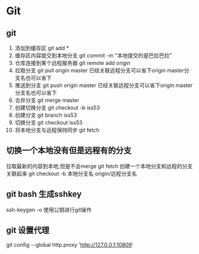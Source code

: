 # Git
 ##  git
1. 添加到缓存区 git add *
2. 缓存区内容提交到本地分支 git commit -m "本地提交的是巴拉巴拉"
3. 仓库连接到某个远程服务器 git remote add origin <server>
4. 拉取分支   git pull origin master  已经关联远程分支可以省下origin master分支名也可以省下
5. 推送到分支 git push origin master  已经关联远程分支可以省下origin master分支名也可以省下
6. 合并分支  git merge master
7. 创建切换分支 git checkout -b iss53
8. 创建分支  git branch iss53
9. 切换分支 git checkout iss53
10. 将本地分支与远程保持同步 git fetch 




## 切换一个本地没有但是远程有的分支
拉取最新的内容到本地,但是不会merge
git fetch
创建一个本地分支和远程的分支关联起来
git checkout -b 本地分支名 origin/远程分支名

## git bash 生成sshkey
ssh-keygen -o
使用公钥进行git操作

## git 设置代理
git config --global http.proxy 'http://127.0.0.1:10809'





